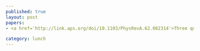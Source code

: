 ```yaml
---
published: true
layout: post
papers:
- <a href='http://link.aps.org/doi/10.1103/PhysRevA.62.062314'>Three qubits can be entangled in two inequivalent ways, Dur2000</a>

category: lunch
---
```

